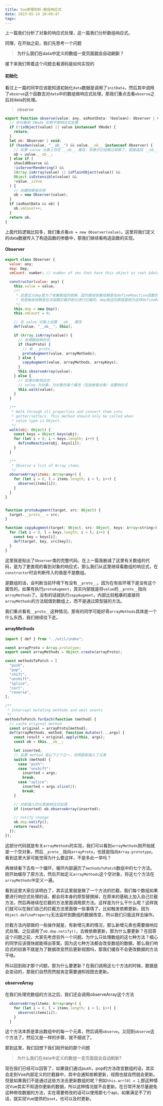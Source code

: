 ```yaml
---
title: Vue原理剖析-数组响应式
date: 2023-05-24 10:09:47
tags:
---
```


上一篇我们分析了对象的响应式处理，这一篇我们分析数组响应式。

同理，在开始之前，我们先思考一个问题
> **为什么我们在data中定义的数组一变页面就会自动刷新？**

接下来我们带着这个问题去看源码是如何实现的

#### 初始化
看过上一篇的同学应该能知道初始化`data`数据是调用了`initData`，然后其中调用了`observe`这个函数去对`data`中的数组做响应式处理，那我们重点去看`observe`之后对data的处理。

> observe
```js
export function observe(value: any, asRootData: ?boolean): Observer | void {
  // 非对象和 VNode 实例不做响应式处理
  if (!isObject(value) || value instanceof VNode) {
    return;
  }
  let ob: Observer | void;
  if (hasOwn(value, "__ob__") && value.__ob__ instanceof Observer) {
    // 如果 value 对象上存在 __ob__ 属性，则表示已经做过观察了，直接返回 __ob__ 属性
    ob = value.__ob__;
  } else if (
    shouldObserve &&
    !isServerRendering() &&
    (Array.isArray(value) || isPlainObject(value)) &&
    Object.isExtensible(value) &&
    !value._isVue
  ) {
    // 创建观察者实例
    ob = new Observer(value);
  }
  if (asRootData && ob) {
    ob.vmCount++;
  }
  return ob;
}
```

上面代码逻辑比较多，我们重点看`ob = new Observer(value)`。这里将我们定义的data数据传入了构造函数的参数中，那我们继续看构造函数的实现。

#### Observer 
```js
export class Observer {
  value: any;
  dep: Dep;
  vmCount: number; // number of vms that have this object as root $data

  constructor(value: any) {
    this.value = value;
    /**
     * 这里定义dep是为了收集数组的依赖，因为数组收集依赖是在defineReactive函数的getter中收集的
     * 但是触发依赖是在对函数拦截的部分进行拦截的，dep放这的原因是因为这样defineReactive和函数拦截部分都能拿到dep
     */
    this.dep = new Dep();
    this.vmCount = 0;

    // 在 value 对象上设置 __ob__ 属性
    def(value, "__ob__", this);

    if (Array.isArray(value)) {
      // 处理数组响应式
      if (hasProto) {
        // 有 __proto__
        protoAugment(value, arrayMethods);
      } else {
        copyAugment(value, arrayMethods, arrayKeys);
      }
      this.observeArray(value);
    } else {
      // 处理对象响应式
      // value 为对象，为对象的每个属性（包括嵌套对象）设置响应式
      this.walk(value);
    }
  }

  /**
   * Walk through all properties and convert them into
   * getter/setters. This method should only be called when
   * value type is Object.
   */
  walk(obj: Object) {
    const keys = Object.keys(obj);
    for (let i = 0; i < keys.length; i++) {
      defineReactive(obj, keys[i]);
    }
  }

  /**
   * Observe a list of Array items.
   */
  observeArray(items: Array<any>) {
    for (let i = 0, l = items.length; i < l; i++) {
      observe(items[i]);
    }
  }
}


function protoAugment(target, src: Object) {
  target.__proto__ = src;
}

function copyAugment(target: Object, src: Object, keys: Array<string>) {
  for (let i = 0, l = keys.length; i < l; i++) {
    const key = keys[i];
    def(target, key, src[key]);
  }
}

```
这里我是贴出了`Observer`类的完整代码，在上一篇我删减了这里有关数组的代码，是为了更直观的看到对象的响应式，那么我们从这里继续看数组的响应式，在`constructor`时会判断传入的值是不是数组。

是数组的话，会判断当前环境下有没有`__proto__`。因为在有些环境下是没有这个属性的。如果有执行`protoAugment`，其实内部就是将`value`的`__proto__`指向`arrayMethods`了。没有的话就执行`copyAugment`，内部比较粗暴的直接将`arrayMethods`的方法赋值到数组上，而不是通过原型链的方法。

我们重点看有`__proto__`这种情况。那有的同学可能好奇`arrayMethods`具体是一个什么东西，我们继续往下走。

#### arrayMethods
```js
import { def } from "../util/index";

const arrayProto = Array.prototype;
export const arrayMethods = Object.create(arrayProto);

const methodsToPatch = [
  "push",
  "pop",
  "shift",
  "unshift",
  "splice",
  "sort",
  "reverse",
];

/**
 * Intercept mutating methods and emit events
 */
methodsToPatch.forEach(function (method) {
  // cache original method
  const original = arrayProto[method];
  def(arrayMethods, method, function mutator(...args) {
    const result = original.apply(this, args);
    const ob = this.__ob__;

    let inserted;
    // 如果 method 是以下三个之一，说明是新插入了元素
    switch (method) {
      case "push":
      case "unshift":
        inserted = args;
        break;
      case "splice":
        inserted = args.slice(2);
        break;
    }

    // 对新插入的元素做响应式处理
    if (inserted) ob.observeArray(inserted);

    // notify change
    ob.dep.notify();
    return result;
  });
});
```
这部分代码就是有关`arrayMethods`的实现，我们可以看到`arrayMethods`刚开始就是一个空对象，然后`__proto__`指向`arrayProto`，也就是指向`Array.prototype`。看到这里大家可能觉得为什么要这样，不是多此一举吗？

再继续看下去有一个循环，循环内部遍历了`methodsToPatch`数组中的七个方法。刚开始缓存了原方法，然后开始定义`arrayMethods`这个空对象，将这七个方法在`arrayMethods`中定义一遍。

看到这里大家应该明白了，其实这里就是做了一个方法的拦截，我们每个数组如果要进行响应式处理的话，都会将本身的原型替换掉，在原来的基础上加入自己拦截方法，然后再继续在拦截的方法里面调用原方法。这样是为什么干什么呢？这样我们就可以在我们自己的拦截方法里面做一些事情了，比如触发依赖更新。因为`Object.defineProperty`无法监听到数组的数据改变，所以我们只能这样去操作。

拦截方法内部做的一些操作就是，有新增元素的情况，那么新增元素也需要做响应式处理。之后调用了`ob.dep.notify()`，去做依赖更新，那为什么要更新？在回答这个问题之前，大家先考虑另外一个问题。为什么只处理数组的这七种方法？细心的同学应该很快就能得出答案。因为这七种方法都会改变数组的数据，那么我们响应式的初衷不就是为了数据改变然后更新视图吗，那我们缓存不会更改数据的方法干啥。

所以回到刚才那个问题，那为什么要更新？在我们调用这七个方法的时候，数据是会变动的，那我们自然而然就肯定需要通知视图去更新。

#### observeArray
在我们处理完数组的方法之后，我们还会调用observeArray这个方法
```js
  observeArray(items: Array<any>) {
    for (let i = 0, l = items.length; i < l; i++) {
      observe(items[i]);
    }
  }
```
这个方法本质是拿出数组中的每一个元素，然后调用`observe`。又回到`observe`这个方法了。然后又是一样的步骤，就不细说了。

那到这里，我们回想下我们刚开始的那个问题
> 为什么我们在data中定义的数组一变页面就会自动刷新?

现在我们已经可以回答了，如果我们通过push，pop的方法改变数组的话，其实会走到Vue内部定义的拦截器中，其中会通知依赖更新，视图也就自然就会更新。但是如果我们不是通过这些方法去更新数组的呢？例如`this.arr[0] = 2`,那这种情况Vue其实不知道你更新的数据，所以这种情况就不会更新。在日常开发尽量避免这种修改数据的方法，实在需要修改的话可以使用那七个api，如果满足不了的话，就实现Vue提供的`$set`，也可以及时更新。